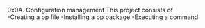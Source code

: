 0x0A. Configuration management
This project consists of  
-Creating a pp file
-Installing a pp package
-Executing a command
